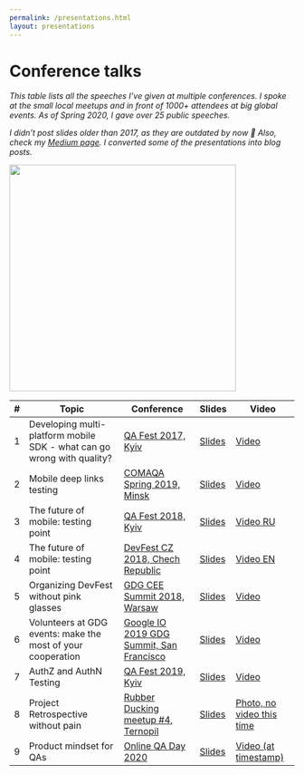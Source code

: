 ```yaml
---
permalink: /presentations.html
layout: presentations
---
```


# Conference talks 

_This table lists all the speeches I’ve given at multiple conferences. I spoke at the small local meetups and in front of 1000+ attendees at big global events. As of Spring 2020, I gave over 25 public speeches._

_I didn’t post slides older than 2017, as they are outdated by now 🙈_
_Also, check my [Medium page](https://medium.com/@pinchuk.diana). I converted some of the presentations into blog posts._

<img src="https://raw.githubusercontent.com/pinchukdiana/pinchukdiana.github.io/master/images/speaking.jpg" height="400"/>

| **#** |**Topic** |**Conference**|**Slides** |**Video** |  
|---|---|---|---|---|
| 1 |Developing multi-platform mobile SDK - what can go wrong with quality?  |[QA Fest 2017, Kyiv](http://qafest.com/qafest2017/)   | [Slides](https://www.slideshare.net/DianaPinchuk/developing-multiplatform-mobile-sdk-what-can-go-wrong-with-quality?ref=https://cdn.embedly.com/widgets/media.html?src=https%3A%2F%2Fwww.slideshare.net%2Fslideshow%2Fembed_code%2Fkey%2F1KKSRe6wDNTUOw&url=https%3A%2F%2Fwww.slideshare.net%2FDianaPinchuk%2Fdeveloping-multiplatform-mobile-sdk-what-can-go-wrong-with-quality&image=https%3A%2F%2Fcdn.slidesharecdn.com%2Fss_thumbnails%2Fdevelopingmulti-platformmobilesdkwhatcangowrongwithquality-180216082045-thumbnail-4.jpg%3Fcb%3D1518769576&key=a19fcc184b9711e1b4764040d3dc5c07&type=text%2Fhtml&schema=slideshare)  | [Video](https://www.youtube.com/watch?v=qrDkiTLgqbI&list=PLuOBDBq7MW73roEVm9vHTW24pUS4jTQ1Q&index=34)   |
| 2 | Mobile deep links testing   | [COMAQA Spring 2019, Minsk](https://conference.comaqa.by/2019-spring)  | [Slides](http://bit.ly/DL-QA)  |  [Video](https://youtu.be/-bUcTcNeRnc?list=PLSjEh0z5QH9mTGP0CpfHTcFHhF_FGyiad) |
| 3 | The future of mobile: testing point  | [QA Fest 2018, Kyiv](http://qafest.com/qafest2018/)  | [Slides](http://bit.ly/DP-QAFest2018)  |  [Video RU](https://www.youtube.com/watch?v=tAcN6cpCMqc&index=17&list=PLuOBDBq7MW73zWBY2FX2SQXyOCJWFDq2U) |
| 4 | The future of mobile: testing point  | [DevFest CZ 2018, Chech Republic](https://2018.devfest.cz/) | [Slides](http://bit.ly/DP-Future-of-mobile)  |  [Video EN](https://youtu.be/2-UE1t1wLt4) |
| 5 | Organizing DevFest without pink glasses  | [GDG CEE Summit 2018, Warsaw](https://events.withgoogle.com/gdg-and-community-groups-leaders-summit-cee/)  | [Slides](http://bit.ly/DFUA-Mistakes)  |  [Video](https://www.youtube.com/watch?v=v3-K7eVFvI8) |
| 6 | Volunteers at GDG events: make the most of your cooperation  | [Google IO 2019 GDG Summit, San Francisco](https://events.withgoogle.com/global-gdg-leads-summit/agenda/) | [Slides](https://docs.google.com/presentation/d/1Har3eMXjlcgh87yShZ_spECk_tOfxyEJi2QdBZBH-KI/edit?usp=drive_web&ouid=108870361460079023695)  | [Video](https://www.youtube.com/watch?v=cuAXfr3TzqY)  |  
| 7 | AuthZ and AuthN Testing  | [QA Fest 2019, Kyiv](http://qafest.com/qafest2019/) | [Slides](http://bit.ly/AuthZ-AuthN-Diana)  | [Video](https://www.youtube.com/watch?v=hYSQq4XqWIw&list=PLuOBDBq7MW70q24thB9tidD2-2Tysf8FS&index=3&t=0s)  |  
| 8 | Project Retrospective without pain  | [Rubber Ducking meetup #4, Ternopil](https://www.facebook.com/events/369306290351110/) | [Slides](https://docs.google.com/presentation/d/1CNaFXy-B5nJWb6cevXilEylgMJpHaqhmFO7BXECCscA/edit?usp=drive_web&ouid=108870361460079023695)  | [Photo, no video this time](https://www.facebook.com/RubberDucking/photos/a.2397331087258724/2397333643925135/?type=3&theater)  |  
| 9 | Product mindset for QAs  | [Online QA Day 2020](https://online.qaday.org/) | [Slides](https://bit.ly/prod-mindset-qa)  | [Video (at timestamp)](https://youtu.be/PMcmzjSU3iM?list=PL_UvZin1qvlzrT7FKfdYVeNOsLJe1Toqy&t=18429)  |  
